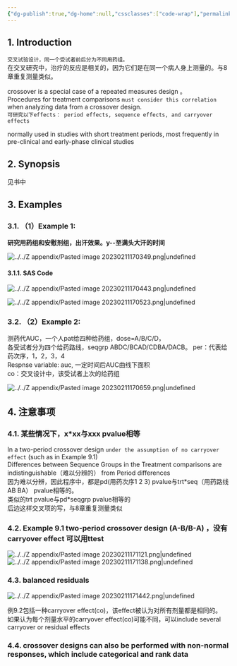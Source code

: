 ```yaml
---
{"dg-publish":true,"dg-home":null,"cssclasses":["code-wrap"],"permalink":"/03 STAT/书中的统计知识/第09章 The Crossover Design/","dgPassFrontmatter":true}
---
```



## 1. Introduction

`交叉试验设计，同一个受试者前后分为不同用药组。`  
在交叉研究中，治疗的反应是相关的，因为它们是在同一个病人身上测量的。与8章重复测量类似。  

crossover is a special case of a repeated measures design 。  
Procedures for treatment comparisons `must consider this correlation` when analyzing data from a crossover design.   
`可研究以下effects： period effects, sequence effects, and carryover effects`   

normally used in studies with short treatment periods, most frequently in pre-clinical and early-phase clinical studies 

## 2. Synopsis 

见书中

## 3. Examples 

### 3.1. （1）Example 1:

**研究用药组和安慰剂组，出汗效果。y--至满头大汗的时间**

![../../Z appendix/Pasted image 20230211170349.png|undefined](/img/user/Z%20appendix/Pasted%20image%2020230211170349.png)

#### 3.1.1. SAS Code

![../../Z appendix/Pasted image 20230211170443.png|undefined](/img/user/Z%20appendix/Pasted%20image%2020230211170443.png)  

![../../Z appendix/Pasted image 20230211170523.png|undefined](/img/user/Z%20appendix/Pasted%20image%2020230211170523.png)

### 3.2. （2）Example 2:

测药代AUC，一个人pat给四种给药组，dose=A/B/C/D，  
各受试者分为四个给药路线，seqgrp ABDC/BCAD/CDBA/DACB。
per：代表给药次序，1，2，3，4  
Respnse variable: auc, 一定时间后AUC曲线下面积  
co：交叉设计中，该受试者上次的给药组  

![../../Z appendix/Pasted image 20230211170659.png|undefined](/img/user/Z%20appendix/Pasted%20image%2020230211170659.png)

## 4. 注意事项

### 4.1. 某些情况下，x\*xx与xxx pvalue相等

In a two-period crossover design `under the assumption of no carryover effect` (such as in Example 9.1)   
Differences between Sequence Groups in the Treatment comparisons are indistinguishable（难以分辨的） from Period differences   
因为难以分辨，因此程序中，都是pd(用药次序1 2 3) pvalue与trt\*seq（用药路线 AB BA） pvalue相等的。  
类似的trt pvalue与pd\*seqgrp pvalue相等的  
后边这样交叉项的写，与8章重复测量类似

### 4.2. Example 9.1 two-period crossover design (A-B/B-A) ，没有carryover effect 可以用ttest

![../../Z appendix/Pasted image 20230211171121.png|undefined](/img/user/Z%20appendix/Pasted%20image%2020230211171121.png)  
![../../Z appendix/Pasted image 20230211171138.png|undefined](/img/user/Z%20appendix/Pasted%20image%2020230211171138.png)   

### 4.3. balanced residuals 

![../../Z appendix/Pasted image 20230211171442.png|undefined](/img/user/Z%20appendix/Pasted%20image%2020230211171442.png)

例9.2包括一种carryover effect(co)，该effect被认为对所有剂量都是相同的。  
如果认为每个剂量水平的carryover effect(co)可能不同，可以include several carryover or residual effects   

### 4.4. crossover designs can also be performed with non-normal responses, which include categorical and rank data 



